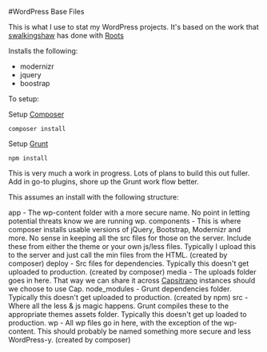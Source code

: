 #WordPress Base Files

This is what I use to stat my WordPress projects. It's based on the work that [swalkingshaw](https://github.com/swalkinshaw) has done with [Roots](http://roots.io)

Installs the following:

*   modernizr
*   jquery
*   boostrap

To setup:

Setup [Composer](https://getcomposer.org)

````
composer install
````

Setup [Grunt](http://gruntjs.com)

````
npm install
````

This is very much a work in progress. Lots of plans to build this out fuller. Add in go-to plugins, shore up the Grunt work flow better.

This assumes an install with the following structure:

app - The wp-content folder with a more secure name. No point in letting potential threats know we are running wp.
components - This is where composer installs usable versions of jQuery, Bootstrap, Modernizr and more. No sense in keeping all the src files for those on the server. Include these from either the theme or your own js/less files. Typically I upload this to the server and just call the min files from the HTML. (created by composer)
deploy - Src files for dependencies. Typically this doesn't get uploaded to production. (created by composer)
media - The uploads folder goes in here. That way we can share it across [Capsitrano](http://capistranorb.com) instances should we choose to use Cap.
node_modules - Grunt dependencies folder. Typically this doesn't get uploaded to production. (created by npm)
src - Where all the less & js magic happens. Grunt compiles these to the appropriate themes assets folder. Typically this doesn't get up loaded to production.
wp - All wp files go in here, with the exception of the wp-content. This should probably be named something more secure and less WordPress-y. (created by composer)
